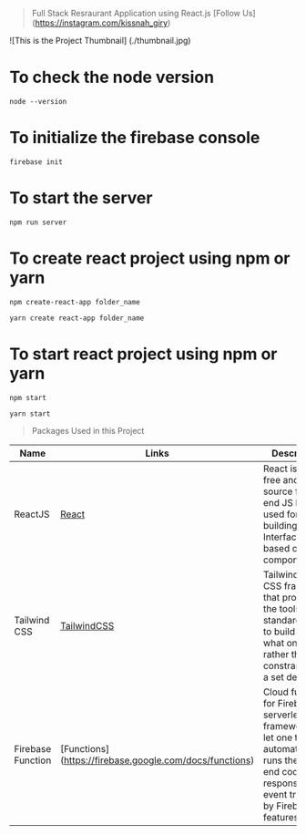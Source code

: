 > Full Stack Resraurant Application using React.js
> [Follow Us] (https://instagram.com/kissnah_giry)

![This is the Project Thumbnail] (./thumbnail.jpg)

# To check the node version

```
node --version
```

# To initialize the firebase console

```
firebase init
```

# To start the server

```
npm run server
```

# To create react project using npm or yarn

```
npm create-react-app folder_name
```

```
yarn create react-app folder_name
```

# To start react project using npm or yarn

```
npm start
```

```
yarn start
```

> Packages Used in this Project

<!-- prettier ignore -->

| Name              | Links                                                    | Description                                                                                                                                                    |
| ----------------- | -------------------------------------------------------- | -------------------------------------------------------------------------------------------------------------------------------------------------------------- |
| ReactJS           | [React](https://reactjs.org/)                            | React is the free and open-source fron-end JS library used for building User Interfaces based on UI components.                                                |
| Tailwind CSS      | [TailwindCSS](https://tailwindcss.com/)                  | Tailwind CSS is CSS framework that provides the tools and standardlization to build exactly what one want rather than constraning in a set design.             |
| Firebase Function | [Functions] (https://firebase.google.com/docs/functions) | Cloud functions for Firebase is serverless framework that let one to automatically runs the back-end code in response to event triggered by Firebase features. |
